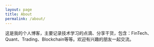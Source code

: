 ```yaml
---
layout: page
title: About
permalink: /about/
---
```


这是我的个人博客，主要记录技术学习的点滴、分享干货，包含：FinTech、Quant、Trading、Blockchain等等。欢迎有兴趣的朋友一起交流。
